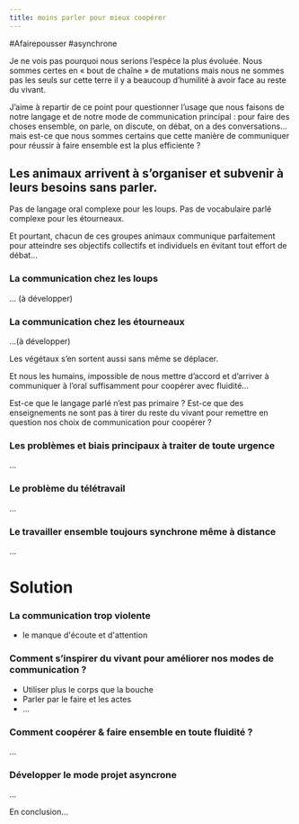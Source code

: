 ```yaml
---
title: moins parler pour mieux coopérer
---
```


#Afairepousser #asynchrone

Je ne vois pas pourquoi nous serions l’espèce la plus évoluée. Nous sommes certes en « bout de chaîne » de mutations mais nous ne sommes pas les seuls sur cette terre il y a beaucoup d’humilité à avoir face au reste du vivant.

J’aime à repartir de ce point pour questionner l’usage que nous faisons de notre langage et de notre mode de communication principal : pour faire des choses ensemble, on parle, on discute, on débat, on a des conversations... mais est-ce que nous sommes certains que cette manière de communiquer pour réussir à faire ensemble est la plus efficiente ?

## Les animaux arrivent à s’organiser et subvenir à leurs besoins sans parler.

Pas de langage oral complexe pour les loups. Pas de vocabulaire parlé complexe pour les étourneaux.

Et pourtant, chacun de ces groupes animaux communique parfaitement pour atteindre ses objectifs collectifs et individuels en évitant tout effort de débat...

### La communication chez les loups

... (à développer)

### La communication chez les étourneaux

...(à développer)

Les végétaux s’en sortent aussi sans même se déplacer.

Et nous les humains, impossible de nous mettre d’accord et d’arriver à communiquer à l’oral suffisamment pour coopérer avec fluidité...

Est-ce que le langage parlé n’est pas primaire ? Est-ce que des enseignements ne sont pas à tirer du reste du vivant pour remettre en question nos choix de communication pour coopérer ?

### Les problèmes et biais principaux à traiter de toute urgence
...

### Le problème du télétravail
...

### Le travailler ensemble toujours synchrone même à distance
...

# Solution

### La communication trop violente
- le manque d'écoute et d'attention

### Comment s’inspirer du vivant pour améliorer nos modes de communication ?

-   Utiliser plus le corps que la bouche
-   Parler par le faire et les actes
- ...

### Comment coopérer & faire ensemble en toute fluidité ?
...

### Développer le mode projet asyncrone
...

En conclusion…